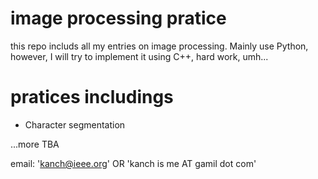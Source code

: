 # image processing pratice

this repo includs all my entries on image processing. Mainly use Python, however, I will try to implement it using C++, hard work, umh...

# pratices includings

* Character segmentation

...more TBA


email: 'kanch@ieee.org' OR 'kanch is me AT gamil dot com'